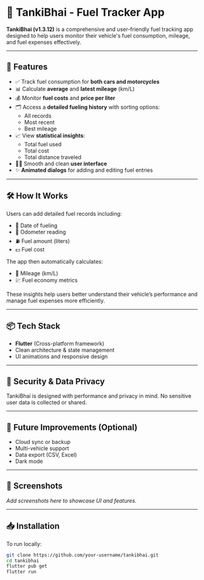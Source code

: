 # 🚗 TankiBhai - Fuel Tracker App

**TankiBhai (v1.3.12)** is a comprehensive and user-friendly fuel tracking app designed to help users monitor their vehicle's fuel consumption, mileage, and fuel expenses effectively.

---

## 📱 Features

- ✅ Track fuel consumption for **both cars and motorcycles**
- 📊 Calculate **average** and **latest mileage** (km/L)
- 💰 Monitor **fuel costs** and **price per liter**
- 🗂️ Access a **detailed fueling history** with sorting options:
  - All records
  - Most recent
  - Best mileage
- 📈 View **statistical insights**:
  - Total fuel used
  - Total cost
  - Total distance traveled
- 🧑‍💻 Smooth and clean **user interface**
- ✨ **Animated dialogs** for adding and editing fuel entries

---

## 🛠 How It Works

Users can add detailed fuel records including:

- 📅 Date of fueling  
- 📏 Odometer reading  
- ⛽ Fuel amount (liters)  
- 💵 Fuel cost  

The app then automatically calculates:

- 📐 Mileage (km/L)  
- 💹 Fuel economy metrics  

These insights help users better understand their vehicle’s performance and manage fuel expenses more efficiently.

---

## 📦 Tech Stack

- **Flutter** (Cross-platform framework)
- Clean architecture & state management
- UI animations and responsive design

---

## 🔐 Security & Data Privacy

TankiBhai is designed with performance and privacy in mind. No sensitive user data is collected or shared.

---

## 🚧 Future Improvements (Optional)

- Cloud sync or backup
- Multi-vehicle support
- Data export (CSV, Excel)
- Dark mode

---

## 📸 Screenshots

*Add screenshots here to showcase UI and features.*

---

## 📥 Installation

To run locally:

```bash
git clone https://github.com/your-username/tankibhai.git
cd tankibhai
flutter pub get
flutter run
